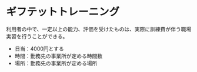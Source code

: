 # ギフテットトレーニング

利用者の中で、一定以上の能力、評価を受けたものは、実際に訓練費が伴う職場実習を行うことができる。

* 日当：4000円とする
* 時間：勤務先の事業所が定める時間数
* 場所：勤務先の事業所が定める場所

